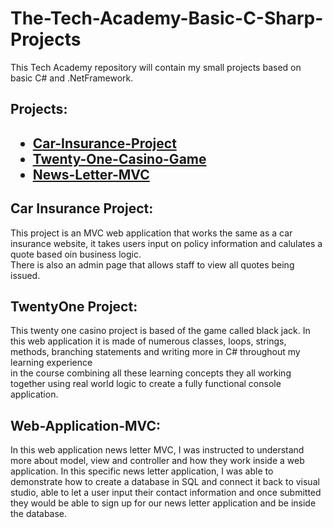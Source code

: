 # The-Tech-Academy-Basic-C-Sharp-Projects

<p>This Tech Academy repository will contain my small projects based on basic C# and .NetFramework.</p>

<h2>Projects: <h2>
</hr>
  <ul>
    <li><a href="https://github.com/psalazar5/The-Tech-Academy-Basic-C-Sharp-Projects/tree/main/Basic_C%23_Programs/CarInsurance">Car-Insurance-Project</a></li>
    <li><a href="https://github.com/psalazar5/The-Tech-Academy-Basic-C-Sharp-Projects/tree/main/Basic_C%23_Programs/TwentyOne">Twenty-One-Casino-Game</a></li>
    <li><a href="https://github.com/psalazar5/The-Tech-Academy-Basic-C-Sharp-Projects/tree/main/Basic_C%23_Programs/WebApplicationMVC">News-Letter-MVC</a></li>
  </ul>
</hr>
<h2>Car Insurance Project:</h2>
</hr>
<p>This project is an MVC web application that works the same as a car insurance website, it takes users input on policy information and calulates a quote based oin business logic.</br>
There is also an admin page that allows staff to view all quotes being issued.</p>
</hr>
<h2>TwentyOne Project:</h2>
</hr>
<p>This twenty one casino project is based of the game called black jack. In this web application it is made of numerous classes, loops, strings, methods, branching statements and writing more in C# throughout my learning experience </br> 
in the course combining all these learning concepts they all working together using real world logic to create a fully functional console application.</p>
</hr>
<h2>Web-Application-MVC:</h2>
</hr>
<p>In this web application news letter MVC, I was instructed to understand more about model, view and controller and how they work inside a web application. In this specific news letter application, I was able to demonstrate
how to create a database in SQL and connect it back to visual studio, able to let a user input their contact information and once submitted they would be able to sign up for our news letter application and be inside the database. </p>
</hr>
